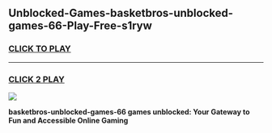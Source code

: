 
## Unblocked-Games-basketbros-unblocked-games-66-Play-Free-s1ryw
<h3>
<a href="https://premium76.site?title=basketbros-unblocked-games-66&ref=23A">CLICK TO PLAY</a></h3>
<hr>

<h3>
<a href="https://premium76.site?title=basketbros-unblocked-games-66&ref=23A">CLICK 2 PLAY</a>
  
</h3>

<a href="https://premium76.site?title=basketbros-unblocked-games-66&ref=23A"><img src="https://clearcache.store/games.png"></a>


**basketbros-unblocked-games-66 games unblocked: Your Gateway to Fun and Accessible Online Gaming**
